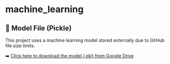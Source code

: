 # machine_learning
## 🔗 Model File (Pickle)

This project uses a machine learning model stored externally due to GitHub file size limits.

➡️ [Click here to download the model (.pkl) from Google Drive](https://drive.google.com/uc?export=download&id=1z6RrFNpG8bE9Cq4y5bhZy3pToeTj0zvB)
